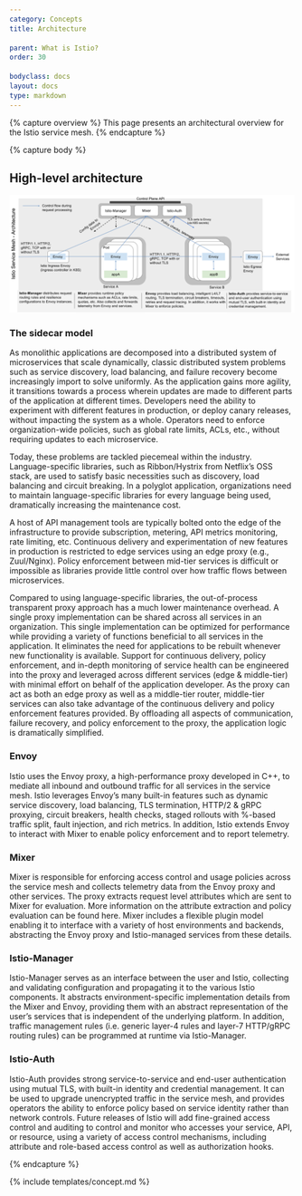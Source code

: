 ```yaml
---
category: Concepts
title: Architecture

parent: What is Istio?
order: 30

bodyclass: docs
layout: docs
type: markdown
---
```


{% capture overview %}
This page presents an architectural overview for the Istio service mesh.
{% endcapture %}

{% capture body %}

## High-level architecture

<img src="./img/architecture/arch.svg" alt="The overall architecture of an Istio-based application." />

### The sidecar model

As monolithic applications are decomposed into a distributed system of microservices that scale dynamically, classic distributed system problems such as 
service discovery, load balancing, and failure recovery become increasingly import to solve uniformly. As the application gains more agility, it transitions
towards a process wherein updates are made to different parts of the application at different times. Developers need the ability to experiment with 
different features in production, or deploy canary releases, without impacting the system as a whole. Operators need to enforce organization-wide policies, 
such as global rate limits, ACLs, etc., without requiring updates to each microservice.

Today, these problems are tackled piecemeal within the industry. Language-specific libraries, such as Ribbon/Hystrix from Netflix’s OSS stack, are used to 
satisfy basic necessities such as discovery, load balancing and circuit breaking. In a polyglot application, organizations need to maintain 
language-specific libraries for every language being used, dramatically increasing the maintenance cost.

A host of API management tools are typically bolted onto the edge of the infrastructure to provide subscription, metering, API metrics monitoring, rate 
limiting, etc. Continuous delivery and experimentation of new features in production is restricted to edge services using an edge proxy (e.g., Zuul/Nginx). 
Policy enforcement between mid-tier services is difficult or impossible as libraries provide little control over how traffic flows between microservices.

Compared to using language-specific libraries, the out-of-process transparent proxy approach has a much lower maintenance overhead. A single proxy 
implementation can be shared across all services in an organization. This single  implementation can be optimized for performance while providing a variety 
of functions beneficial to all services in the application. It eliminates the need for applications to be rebuilt whenever new functionality is available. 
Support for continuous delivery, policy enforcement, and in-depth monitoring of service health can be engineered into the proxy and leveraged across 
different services (edge & middle-tier) with minimal effort on behalf of the application developer.  As the proxy can act as both an edge proxy as well as a
middle-tier router, middle-tier services can also take advantage of the continuous delivery and policy enforcement features provided. By offloading all 
aspects of communication, failure recovery, and policy enforcement to the proxy, the application logic is dramatically simplified.

### Envoy

Istio uses the Envoy proxy, a high-performance proxy developed in C++, to mediate all inbound and outbound traffic for all services in the service mesh. 
Istio leverages Envoy’s many built-in features such as dynamic service discovery, load balancing, TLS termination, HTTP/2 & gRPC proxying, circuit breakers,
health checks, staged rollouts with %-based traffic split, fault injection, and rich metrics. In addition, Istio extends Envoy to interact with Mixer to 
enable policy enforcement and to report telemetry.

### Mixer

Mixer is responsible for enforcing access control and usage policies across the service mesh and collects telemetry data from the Envoy proxy and other 
services. The proxy extracts request level attributes which are sent to Mixer for evaluation. More information on the attribute extraction and policy 
evaluation can be found here. Mixer includes a flexible plugin model enabling it to interface with a variety of host environments and backends, abstracting 
the Envoy proxy and Istio-managed services from these details.

### Istio-Manager

Istio-Manager serves as an interface between the user and Istio, collecting and validating configuration and propagating it to the various Istio components. 
It abstracts environment-specific implementation details from the Mixer and Envoy, providing them with an abstract representation of the user’s services 
that is independent of the underlying platform. In addition, traffic management rules (i.e. generic layer-4 rules and layer-7 HTTP/gRPC routing rules) can 
be programmed at runtime via Istio-Manager.

### Istio-Auth

Istio-Auth provides strong service-to-service and end-user authentication using mutual TLS, with built-in identity and credential management.
It can be used to upgrade unencrypted traffic in the service mesh, and provides operators the ability to enforce policy based
on service identity rather than network controls. Future releases of Istio will add fine-grained access control and auditing to control
and monitor who accesses your service, API, or resource, using a variety of access control mechanisms, including attribute and
role-based access control as well as authorization hooks.

{% endcapture %}

{% include templates/concept.md %}

